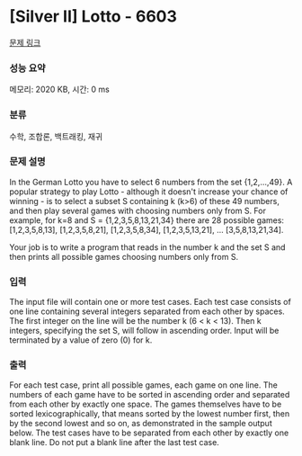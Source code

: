 # [Silver II] Lotto - 6603 

[문제 링크](https://www.acmicpc.net/problem/6603) 

### 성능 요약

메모리: 2020 KB, 시간: 0 ms

### 분류

수학, 조합론, 백트래킹, 재귀

### 문제 설명

<p>In the German Lotto you have to select 6 numbers from the set {1,2,...,49}. A popular strategy to play Lotto - although it doesn't increase your chance of winning - is to select a subset S containing k (k>6) of these 49 numbers, and then play several games with choosing numbers only from S. For example, for k=8 and S = {1,2,3,5,8,13,21,34} there are 28 possible games: [1,2,3,5,8,13], [1,2,3,5,8,21], [1,2,3,5,8,34], [1,2,3,5,13,21], ... [3,5,8,13,21,34].</p>

<p>Your job is to write a program that reads in the number k and the set S and then prints all possible games choosing numbers only from S.</p>

### 입력 

 <p>The input file will contain one or more test cases. Each test case consists of one line containing several integers separated from each other by spaces. The first integer on the line will be the number k (6 < k < 13). Then k integers, specifying the set S, will follow in ascending order. Input will be terminated by a value of zero (0) for k.</p>

<p> </p>

### 출력 

 <p>For each test case, print all possible games, each game on one line. The numbers of each game have to be sorted in ascending order and separated from each other by exactly one space. The games themselves have to be sorted lexicographically, that means sorted by the lowest number first, then by the second lowest and so on, as demonstrated in the sample output below. The test cases have to be separated from each other by exactly one blank line. Do not put a blank line after the last test case.</p>

<p> </p>

